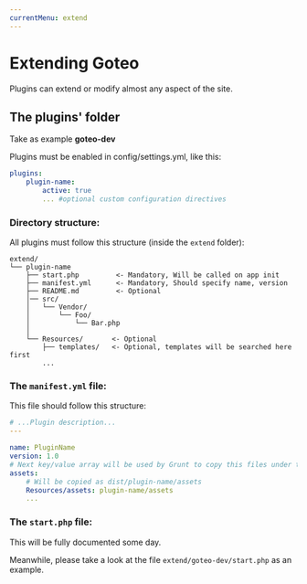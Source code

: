 ```yaml
---
currentMenu: extend
---
```

Extending Goteo
===============

Plugins can extend or modify almost any aspect of the site.

The plugins' folder
-------------------

Take as example **goteo-dev**

Plugins must be enabled in config/settings.yml, like this:

```yaml
plugins:
    plugin-name:
        active: true
        ... #optional custom configuration directives
```

### Directory structure:

All plugins must follow this structure (inside the `extend` folder):

```
extend/
└── plugin-name
    ├── start.php         <- Mandatory, Will be called on app init  
    ├── manifest.yml      <- Mandatory, Should specify name, version
    ├── README.md         <- Optional
    │── src/
    │   └── Vendor/
    │       └── Foo/
    │           └── Bar.php
    │
    └── Resources/       <- Optional
        ├── templates/   <- Optional, templates will be searched here first
        ...

```


### The `manifest.yml` file:

This file should follow this structure:

```yaml
# ...Plugin description...
---

name: PluginName
version: 1.0
# Next key/value array will be used by Grunt to copy this files under the "dist/" directory
assets:
    # Will be copied as dist/plugin-name/assets
    Resources/assets: plugin-name/assets
    ...
```


### The `start.php` file:

This will be fully documented some day. 

Meanwhile, please take a look at the file  `extend/goteo-dev/start.php`  as an example.
